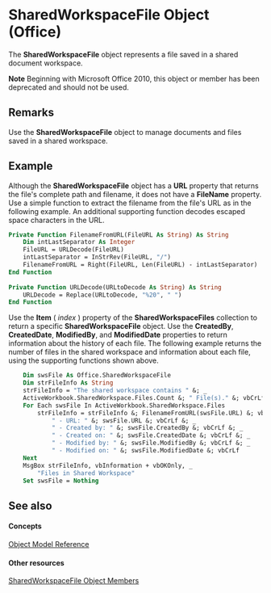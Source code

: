 
# SharedWorkspaceFile Object (Office)

The  **SharedWorkspaceFile** object represents a file saved in a shared document workspace.


 **Note**  Beginning with Microsoft Office 2010, this object or member has been deprecated and should not be used.


## Remarks

Use the  **SharedWorkspaceFile** object to manage documents and files saved in a shared workspace.


## Example

Although the  **SharedWorkspaceFile** object has a **URL** property that returns the file's complete path and filename, it does not have a **FileName** property. Use a simple function to extract the filename from the file's URL as in the following example. An additional supporting function decodes escaped space characters in the URL.


```vb
Private Function FilenameFromURL(FileURL As String) As String 
    Dim intLastSeparator As Integer 
    FileURL = URLDecode(FileURL) 
    intLastSeparator = InStrRev(FileURL, "/") 
    FilenameFromURL = Right(FileURL, Len(FileURL) - intLastSeparator) 
End Function 
 
Private Function URLDecode(URLtoDecode As String) As String 
    URLDecode = Replace(URLtoDecode, "%20", " ") 
End Function
```

Use the  **Item** ( _index_ ) property of the **SharedWorkspaceFiles** collection to return a specific **SharedWorkspaceFile** object. Use the **CreatedBy**, **CreatedDate**, **ModifiedBy**, and **ModifiedDate** properties to return information about the history of each file. The following example returns the number of files in the shared workspace and information about each file, using the supporting functions shown above.




```vb
    Dim swsFile As Office.SharedWorkspaceFile 
    Dim strFileInfo As String 
    strFileInfo = "The shared workspace contains " &; _ 
    ActiveWorkbook.SharedWorkspace.Files.Count &; " File(s)." &; vbCrLf 
    For Each swsFile In ActiveWorkbook.SharedWorkspace.Files 
        strFileInfo = strFileInfo &; FilenameFromURL(swsFile.URL) &; vbCrLf &; _ 
            " - URL: " &; swsFile.URL &; vbCrLf &; _ 
            " - Created by: " &; swsFile.CreatedBy &; vbCrLf &; _ 
            " - Created on: " &; swsFile.CreatedDate &; vbCrLf &; _ 
            " - Modified by: " &; swsFile.ModifiedBy &; vbCrLf &; _ 
            " - Modified on: " &; swsFile.ModifiedDate &; vbCrLf 
    Next 
    MsgBox strFileInfo, vbInformation + vbOKOnly, _ 
        "Files in Shared Workspace" 
    Set swsFile = Nothing 

```


## See also


#### Concepts


[Object Model Reference](499c789a-aba2-0fad-649a-0ea964cd3b5e.md)
#### Other resources


[SharedWorkspaceFile Object Members](5d4b35b5-ef65-7b5b-917e-a0cc282f901f.md)